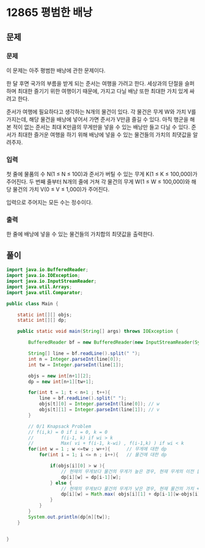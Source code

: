 # 12865 평범한 배낭



## 문제

### 문제

이 문제는 아주 평범한 배낭에 관한 문제이다.

한 달 후면 국가의 부름을 받게 되는 준서는 여행을 가려고 한다. 세상과의 단절을 슬퍼하며 최대한 즐기기 위한 여행이기 때문에, 가지고 다닐 배낭 또한 최대한 가치 있게 싸려고 한다.

준서가 여행에 필요하다고 생각하는 N개의 물건이 있다. 각 물건은 무게 W와 가치 V를 가지는데, 해당 물건을 배낭에 넣어서 가면 준서가 V만큼 즐길 수 있다. 아직 행군을 해본 적이 없는 준서는 최대 K만큼의 무게만을 넣을 수 있는 배낭만 들고 다닐 수 있다. 준서가 최대한 즐거운 여행을 하기 위해 배낭에 넣을 수 있는 물건들의 가치의 최댓값을 알려주자.

### 입력

첫 줄에 물품의 수 N(1 ≤ N ≤ 100)과 준서가 버틸 수 있는 무게 K(1 ≤ K ≤ 100,000)가 주어진다. 두 번째 줄부터 N개의 줄에 거쳐 각 물건의 무게 W(1 ≤ W ≤ 100,000)와 해당 물건의 가치 V(0 ≤ V ≤ 1,000)가 주어진다.

입력으로 주어지는 모든 수는 정수이다.

### 출력

한 줄에 배낭에 넣을 수 있는 물건들의 가치합의 최댓값을 출력한다.

## 풀이
```java
import java.io.BufferedReader;
import java.io.IOException;
import java.io.InputStreamReader;
import java.util.Arrays;
import java.util.Comparator;

public class Main {

    static int[][] objs;
    static int[][] dp;

    public static void main(String[] args) throws IOException {

        BufferedReader bf = new BufferedReader(new InputStreamReader(System.in));

        String[] line = bf.readLine().split(" ");
        int n = Integer.parseInt(line[0]);
        int tw = Integer.parseInt(line[1]);

        objs = new int[n+1][2];
        dp = new int[n+1][tw+1];

        for(int t = 1; t < n+1 ; t++){
            line = bf.readLine().split(" ");
            objs[t][0] = Integer.parseInt(line[0]); // w
            objs[t][1] = Integer.parseInt(line[1]); // v
        }

        // 0/1 Knapsack Problem
        // f(i,k) = 0 if i = 0, k = 0
        //          f(i-1, k) if wi > k
        //          Max( vi + f(i-1, k-wi) , f(i-1,k) ) if wi < k
        for(int w = 1 ; w <=tw ; w++){      // 무게에 대한 dp
            for(int i = 1; i <= n ; i++){   // 물건에 대한 dp

                if(objs[i][0] > w ){
                    // 현재의 무게보다 물건의 무게가 높은 경우, 현재 무게의 이전 물건의 결과 값 사용
                    dp[i][w] = dp[i-1][w]; 
                } else {
                    // 현재의 무게보다 물건의 무게가 낮은 경우, 현재 물건의 가치 + 남은 무게에서 이전 물건까지의 dp의 결과값과 이전 물건까지의 결과 중 큰 값 사용
                    dp[i][w] = Math.max( objs[i][1] + dp[i-1][w-objs[i][0]] , dp[i-1][w] ); 
                }
            }
        }
        System.out.println(dp[n][tw]);
    }


}

```